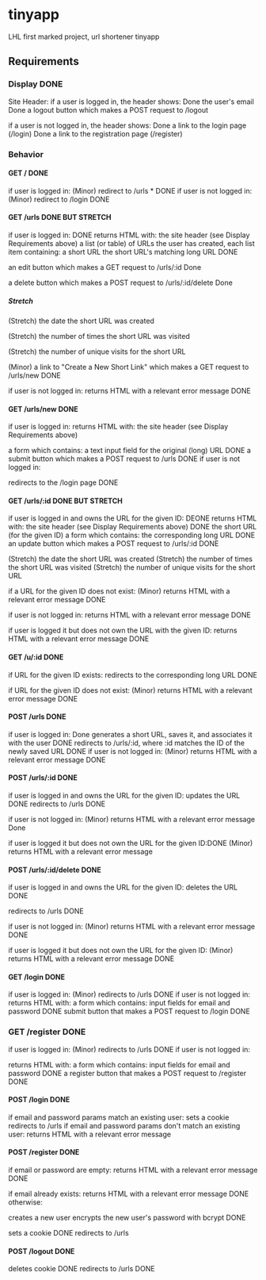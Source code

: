 # tinyapp
LHL first marked project, url shortener tinyapp

## Requirements

### Display DONE

Site Header:
if a user is logged in, the header shows:
Done the user's email
Done a logout button which makes a POST request to /logout

if a user is not logged in, the header shows:
Done a link to the login page (/login)
Done  a link to the registration page (/register)

### Behavior

#### GET / DONE

if user is logged in:
(Minor) redirect to /urls * DONE
if user is not logged in:
(Minor) redirect to /login DONE

#### GET /urls DONE BUT STRETCH

if user is logged in: DONE
returns HTML with:
the site header (see Display Requirements above)
a list (or table) of URLs the user has created, each list item containing:
a short URL
the short URL's matching long URL DONE

an edit button which makes a GET request to /urls/:id Done

a delete button which makes a POST request to /urls/:id/delete Done

##### Stretch
(Stretch) the date the short URL was created

(Stretch) the number of times the short URL was visited

(Stretch) the number of unique visits for the short URL

(Minor) a link to "Create a New Short Link" which makes a GET request to /urls/new DONE

if user is not logged in:
returns HTML with a relevant error message DONE

#### GET /urls/new DONE

if user is logged in:
returns HTML with:
the site header (see Display Requirements above)

a form which contains:
a text input field for the original (long) URL DONE
a submit button which makes a POST request to /urls DONE
if user is not logged in:

redirects to the /login page DONE

#### GET /urls/:id DONE BUT STRETCH
if user is logged in and owns the URL for the given ID: DEONE
returns HTML with:
the site header (see Display Requirements above) DONE
the short URL (for the given ID)
a form which contains:
the corresponding long URL DONE
an update button which makes a POST request to /urls/:id DONE

(Stretch) the date the short URL was created
(Stretch) the number of times the short URL was visited
(Stretch) the number of unique visits for the short URL

if a URL for the given ID does not exist:
(Minor) returns HTML with a relevant error message DONE

if user is not logged in:
returns HTML with a relevant error message DONE

if user is logged it but does not own the URL with the given ID:
returns HTML with a relevant error message DONE

#### GET /u/:id DONE

if URL for the given ID exists:
redirects to the corresponding long URL DONE

if URL for the given ID does not exist:
(Minor) returns HTML with a relevant error message DONE


#### POST /urls DONE 

if user is logged in: Done
generates a short URL, saves it, and associates it with the user DONE
redirects to /urls/:id, where :id matches the ID of the newly saved URL DONE
if user is not logged in:
(Minor) 
returns HTML with a relevant error message DONE

#### POST /urls/:id DONE

if user is logged in and owns the URL for the given ID:
updates the URL DONE
redirects to /urls DONE

if user is not logged in:
(Minor) returns HTML with a relevant error message Done

if user is logged it but does not own the URL for the given ID:DONE
(Minor) returns HTML with a relevant error message

#### POST /urls/:id/delete DONE
if user is logged in and owns the URL for the given ID:
deletes the URL DONE

redirects to /urls DONE


if user is not logged in:
(Minor) returns HTML with a relevant error message DONE

if user is logged it but does not own the URL for the given ID:
(Minor) returns HTML with a relevant error message DONE

#### GET /login DONE 

if user is logged in:
(Minor) redirects to /urls DONE
if user is not logged in:
returns HTML with:
a form which contains:
input fields for email and password DONE
submit button that makes a POST request to /login DONE


### GET /register DONE

if user is logged in:
(Minor) redirects to /urls DONE
if user is not logged in:

returns HTML with:
a form which contains:
input fields for email and password DONE
a register button that makes a POST request to /register DONE

#### POST /login DONE

if email and password params match an existing user:
sets a cookie
redirects to /urls
if email and password params don't match an existing user: 
returns HTML with a relevant error message

#### POST /register DONE

if email or password are empty:
returns HTML with a relevant error message DONE

if email already exists:
returns HTML with a relevant error message DONE
otherwise:

creates a new user
encrypts the new user's password with bcrypt DONE

sets a cookie DONE
redirects to /urls

#### POST /logout DONE

deletes cookie DONE
redirects to /urls DONE